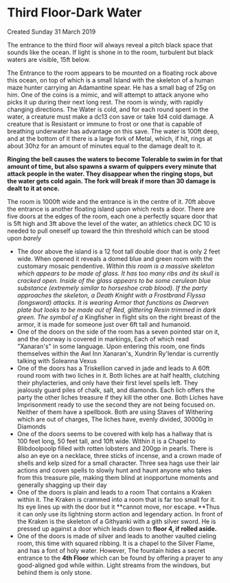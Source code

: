 # Third Floor-Dark Water
Created Sunday 31 March 2019

The entrance to the third floor will always reveal a pitch black space that sounds like the ocean. If light is shone in to the room, turbulent but black waters are visible, 15ft below.

The Entrance to the room appears to be mounted on a floating rock above this ocean, on top of which is a small Island with the skeleton of a human maze hunter carrying an Adamantine spear. He has a small bag of 25g on him. One of the coins is a mimic, and will attempt to attack anyone who picks it up during their next long rest. The room is windy, with rapidly changing directions. The Water is cold, and for each round spent in the water, a creature must make a dc13 con save or take 1d4 cold damage. A creature that is Resistant or immune to frost or one that is capable of breathing underwater has advantage on this save. The water is 100ft deep, and at the bottom of it there is a large fork of Metal, which, if hit, rings at about 30hz for an amount of minutes equal to the damage dealt to it.  

**Ringing the bell causes the waters to become Tolerable to swim in for that amount of time, but also spawns a swarm of quippers every minute that attack people in the water. They disappear when the ringing stops, but the water gets cold again. The fork will break if more than 30 damage is dealt to it at once.**

The room is 1000ft wide and the entrance is in the centre of it. 70ft above the entrance is another floating island upon which rests a door. There are five doors at the edges of the room, each one a perfectly square door that is 5ft high and 3ft above the level of the water, an athletics check DC 10 is needed to pull oneself up toward the thin threshold which can be stood upon *barely*

* The door above the island is a 12 foot tall double door that is only 2 feet wide. When opened it reveals a domed  blue and green room with the customary mosaic pendentive. *Within this room is a massive skeleton which appears to be made of glass. It has too many ribs and its skull is cracked open.  Inside of the glass appears to be some cerulean blue substance (extremely similar to horseshoe crab blood). If the party approaches the skeleton, a Death Knight  with a Frostbrand Flyssa (longsword) attacks. It is wearing Armor that functions as Dwarven plate but looks to be made out of Red, glittering Resin trimmed in dark green. The symbol of a* Kingfisher in flight sits on the right breast of the armor, it is made for someone just over 6ft tall and humanoid.
* One of the doors on the side of the room has a seven pointed star on it, and the doorway is covered in markings, Each of which read "Xanaran's" in some language. Upon entering this room, one finds themselves within the Awl Inn Xanaran's, Xundrin Ry'lendar is currently talking with Soleanna Vexus 
* One of the doors has a Triskellion carved in jade and leads to A 60ft round room with two liches in it. Both liches are at half health, clutching their phylacteries, and only have their first level spells left. They jealously guard piles of chalk, salt, and diamonds. Each lich offers the party the other liches treasure if they kill the other one. Both Liches have Imprisonment ready to use the second they are not being focused on. Neither of them have  a spellbook. Both are using Staves of Withering which are out of charges, The liches have, evenly divided, 30000g in Diamonds
* One of the doors seems to be covered with kelp has a hallway that is 100 feet long, 50 feet tall, and 10ft wide. Within it is a Chapel to Blibdoolpoolp filled with rotten lobsters and 200gp in pearls. There is also an eye on a necklace, three sticks of incense, and a crown made of shells and kelp sized for a small character. Three sea hags use their lair actions and coven spells to slowly hunt and haunt anyone who takes from this treasure pile, making them blind at inopportune moments and generally shagging up their day
* One of the doors is plain and leads to a room That contains a Kraken within it. The Kraken is crammed into a room that is far too small for it. Its eye lines up with the door but it **cannot move, nor escape. **Thus it can only use its lightning storm action and legendary action. In front of the Kraken is the skeleton of a Githyanki with a gith silver sword. He is pressed up against a door which leads down to **floor 4, if rolled aside.**
* One of the doors is made of silver and leads to another vaulted cieling room, this time with squared ribbing. It is a chapel to the Silver Flame, and has a font of holy water. However, The fountain hides a secret entrance to the **4th Floor** which can be found by offering a prayer to any good-aligned god while within. Light streams from the windows, but behind them is only stone. 




